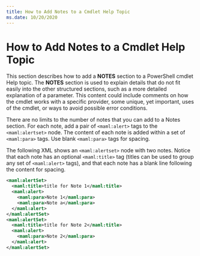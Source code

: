 ```yaml
---
title: How to Add Notes to a Cmdlet Help Topic
ms.date: 10/20/2020
---
```

# How to Add Notes to a Cmdlet Help Topic

This section describes how to add a **NOTES** section to a PowerShell cmdlet Help topic. The
**NOTES** section is used to explain details that do not fit easily into the other structured
sections, such as a more detailed explanation of a parameter. This content could include comments on
how the cmdlet works with a specific provider, some unique, yet important, uses of the cmdlet, or
ways to avoid possible error conditions.

There are no limits to the number of notes that you can add to a Notes section. For each note, add a
pair of `<maml:alert>` tags to the `<maml:alertset>` node. The content of each note is added within
a set of `<maml:para>` tags. Use blank `<maml:para>` tags for spacing.

The following XML shows an `<maml:alertset>` node with two notes. Notice that each note has an
optional `<maml:title>` tag (titles can be used to group any set of `<maml:alert>` tags), and that
each note has a blank line following the content for spacing.

```xml
<maml:alertSet>
  <maml:title>title for Note 1</maml:title>
  <maml:alert>
    <maml:para>Note 1</maml:para>
    <maml:para>Note a</maml:para>
  </maml:alert>
</maml:alertSet>
<maml:alertSet>
  <maml:title>title for Note 2</maml:title>
  <maml:alert>
    <maml:para>Note 2</maml:para>
  </maml:alert>
</maml:alertSet>
```
